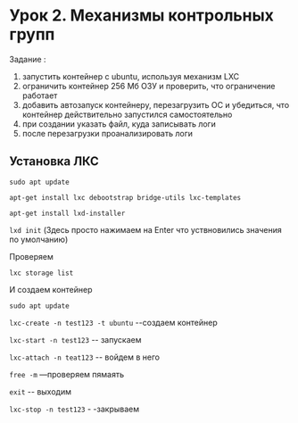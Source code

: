 # Урок 2. Механизмы контрольных групп

Задание :
1) запустить контейнер с ubuntu, используя механизм LXC
2) ограничить контейнер 256 Мб ОЗУ и проверить, что ограничение работает
3) добавить автозапуск контейнеру, перезагрузить ОС и убедиться, что контейнер действительно запустился самостоятельно
4) при создании указать файл, куда записывать логи
5) после перезагрузки проанализировать логи

## Установка ЛКС

`sudo apt update`

`apt-get install lxc debootstrap bridge-utils lxc-templates`

`apt-get install lxd-installer`

`lxd init` (Здесь просто нажимаем на Enter что уствновились значения по умолчанию)

Проверяем

`lxc storage list`


И создаем контейнер

`sudo apt update`

`lxc-create -n test123 -t ubuntu` --создаем контейнер

`lxc-start -n test123` -- запускаем

`lxc-attach -n teat123` -- войдем в него

`free -m` —проверяем пямаять

`exit` -- выходим

`lxc-stop -n test123` - -закрываем